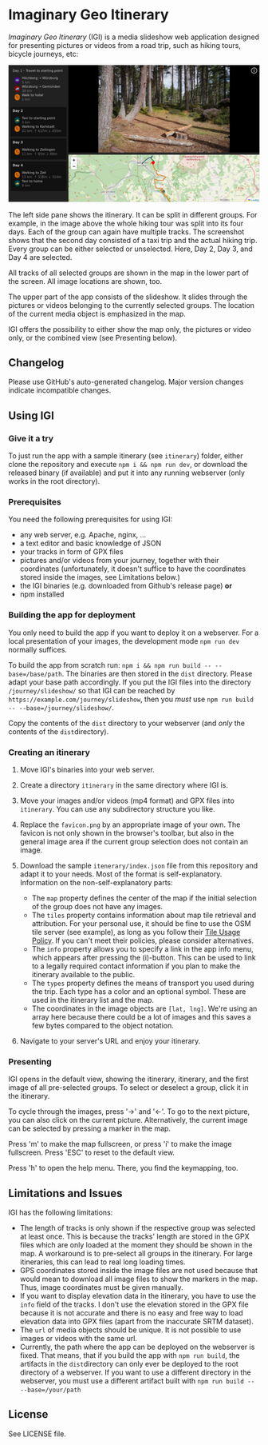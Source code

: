 Imaginary Geo Itinerary
===

_Imaginary Geo Itinerary_ (IGI) is a media slideshow web application designed for 
presenting pictures or videos from a road trip, such as hiking tours, bicycle journeys, etc:

![Screenshot from the app](./screenshots/app.png)

The left side pane shows the itinerary. It can be split in different groups. For example, 
in the image above the whole hiking tour was split into its four days. Each of the group
can again have multiple tracks. The screenshot shows that the second day consisted of a
taxi trip and the actual hiking trip. Every group can be either selected or unselected. Here,
Day 2, Day 3, and Day 4 are selected.

All tracks of all selected groups are shown in the map in the lower part of the screen. All image locations are shown, too.

The upper part of the app consists of the slideshow. It slides through the pictures or videos belonging
to the currently selected groups. The location of the current media object is emphasized in the map.

IGI offers the possibility to either show the map only, the pictures or video only, or the combined view (see Presenting below).

## Changelog

Please use GitHub's auto-generated changelog. Major version changes indicate incompatible changes.

## Using IGI
### Give it a try

To just run the app with a sample itinerary (see `itinerary`) folder, either clone the repository and
execute `npm i && npm run dev`, or download the released binary (if available) and put it into any running webserver (only works in the root directory).

### Prerequisites

You need the following prerequisites for using IGI:

* any web server, e.g. Apache, nginx, …
* a text editor and basic knowledge of JSON
* your tracks in form of GPX files
* pictures and/or videos from your journey, together with their coordinates (unfortunately, it doesn't suffice to 
  have the coordinates stored inside the images, see Limitations below.)
* the IGI binaries (e.g. downloaded from Github's release page) __or__
* npm installed 

### Building the app for deployment

You only need to build the app if you want to deploy it on a webserver. For a local
presentation of your images, the development mode `npm run dev` normally suffices.

To build the app from scratch run: `npm i && npm run build -- --base=/base/path`. The binaries are then stored in the `dist` directory. Please adapt your
  base path accordingly. If you put the IGI files into the directory `/journey/slideshow/` so that IGI can be reached by `https://example.com/journey/slideshow`, then
  you _must_ use `npm run build -- --base=/journey/slideshow/`.

Copy the contents of the `dist` directory to your webserver (and _only_ the contents of the `dist`directory).

### Creating an itinerary

1. Move IGI's binaries into your web server.
2. Create a directory `itinerary` in the same directory where IGI is.
3. Move your images and/or videos (mp4 format) and GPX files into `itinerary`. You can use any subdirectory structure you like.
4. Replace the `favicon.png` by an appropriate image of your own. The favicon is not only shown
   in the browser's toolbar, but also in the general image area if the current group selection does not contain
   an image.
5. Download the sample `itenerary/index.json` file from this repository and adapt it to your needs. Most of the
   format is self-explanatory. Information on the non-self-explanatory parts:
   
   * The `map` property defines the center of the map if the initial selection of the group does not have any images.
   * The `tiles` property contains information about map tile retrieval and attribution. For your personal use, it should be fine to use the
     OSM tile server (see example), as long as you follow their [Tile Usage Policy](https://operations.osmfoundation.org/policies/tiles/).
     If you can't meet their policies, please consider alternatives.
   * The `info` property allows you to specify a link in the app info menu, which appears after pressing the (i)-button.
     This can be used to link to a legally required contact information if you plan to make the itinerary available to the public.
   * The `types` property defines the means of transport you used during the trip. Each type has a color and an optional
     symbol. These are used in the itinerary list and the map.
   * The coordinates in the image objects are `[lat, lng]`. We're using an array here because there could be a lot of
     images and this saves a few bytes compared to the object notation.
6. Navigate to your server's URL and enjoy your itinerary.

### Presenting

IGI opens in the default view, showing the itinerary, itinerary, and the first image of all pre-selected
groups. To select or deselect a group, click it in the itinerary. 

To cycle through the images, press '→' and '←'. To go to the next picture, you can also
click on the current picture. Alternatively, the current image can be selected by pressing a marker in the
map.

Press 'm' to make the map fullscreen, or press 'i' to make the image fullscreen. Press 'ESC' to 
reset to the default view.

Press 'h' to open the help menu. There, you find the keymapping, too.

## Limitations and Issues

IGI has the following limitations:

* The length of tracks is only shown if the respective group was selected at least once. This is because the tracks'
  length are stored in the GPX files which are only loaded at the moment they should be shown in the map. A workaround
  is to pre-select all groups in the itinerary. For large itineraries, this can lead to real long loading times.
* GPS coordinates stored inside the image files are not used because that would mean to download all image files
  to show the markers in the map. Thus, image coordinates must be given manually.
* If you want to display elevation data in the itinerary, you have to use the `info` field of the tracks. I don't use
  the elevation stored in the GPX file because it is not accurate and there is no easy and free way to load
  elevation data into GPX files (apart from the inaccurate SRTM dataset).
* The `url` of media objects should be unique. It is not possible to use images or videos with the same url. 
* Currently, the path where the app can be deployed on the webserver is fixed. That means, that if you build the app with
  `npm run build`, the artifacts in the `dist`directory can only ever be deployed to the root directory of a webserver.
  If you want to use a different directory in the webserver, you must use a different artifact built with `npm run build -- --base=/your/path`

## License

See LICENSE file.
